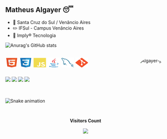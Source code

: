 ## Matheus Algayer 😴

- 📍 Santa Cruz do Sul / Venâncio Aires
- ✏️ IFSul - Campus Venâncio Aires
- 💼 Imply® Tecnologia
  
![Anurag's GitHub stats](https://github-readme-stats.vercel.app/api?username=algayer&show_icons=true&theme=tokyonight)

<div style="display: inline_block"><br>
  <img align="center" alt="Algayer-HTML" height="30" width="40" src="https://raw.githubusercontent.com/devicons/devicon/master/icons/html5/html5-original.svg">
  <img align="center" alt="Algayer-CSS" height="30" width="40" src="https://raw.githubusercontent.com/devicons/devicon/master/icons/css3/css3-original.svg">
  <img align="center" alt="Algayer-Js" height="30" width="40" src="https://raw.githubusercontent.com/devicons/devicon/master/icons/javascript/javascript-plain.svg">
  <img align="center" alt="Algayer-CSS" height="30" width="40" src="https://raw.githubusercontent.com/devicons/devicon/1119b9f84c0290e0f0b38982099a2bd027a48bf1/icons/java/java-original.svg">
  <img align="center" alt="Algayer-SQL" height="30" width="40" src="https://raw.githubusercontent.com/devicons/devicon/1119b9f84c0290e0f0b38982099a2bd027a48bf1/icons/mysql/mysql-original.svg">
  <img align="center" alt="Algayer-java" height="30" width="40" src="https://raw.githubusercontent.com/devicons/devicon/1119b9f84c0290e0f0b38982099a2bd027a48bf1/icons/git/git-original.svg">
  <img align="right" alt="Algayer-pic" height="150" style="border-radius:50px;" src="https://i.pinimg.com/564x/40/76/79/407679d20088c659aba7a760c69dd7c3.jpg">
</div>
  
  ##

<div> 
  <a href = "mailto:matheusalgayer15@gmail.com"><img src="https://img.shields.io/badge/-Gmail-%23333?style=for-the-badge&logo=gmail&logoColor=white" target="_blank"></a>
  <a href="https://www.linkedin.com/in/matheus-algayer-228150258/" target="_blank"><img src="https://img.shields.io/badge/-LinkedIn-%230077B5?style=for-the-badge&logo=linkedin&logoColor=white" target="_blank"></a> 
    <a href="https://twitter.com/matheus_algayer/" target="_blank"><img src="https://img.shields.io/badge/-Twitter-%230077B5?style=for-the-badge&logo=twitter&logoColor=white" target="_blank"></a>
    <a href="https://instagram.com/matheus_algayer" target="_blank"><img src="https://img.shields.io/badge/-Instagram-%23E4405F?style=for-the-badge&logo=instagram&logoColor=white" target="_blank"></a>
</div>
<br>
<br>
  
  ![Snake animation](https://github.com/algayer/algayer/blob/output/github-contribution-grid-snake.svg)
  
<div align="center">
  <br><p align="centre"><b>Visitors Count</b></p>  
  <p align="center"><img align="center" src="https://profile-counter.glitch.me/{algayer}/count.svg" /></p> 
  <br>
</div>
